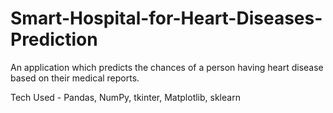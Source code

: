 # Smart-Hospital-for-Heart-Diseases-Prediction


An application which predicts the chances of a person having heart disease
based on their medical reports.

Tech Used - Pandas, NumPy, tkinter, Matplotlib, sklearn
